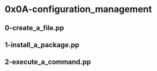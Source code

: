 # 0x0A-configuration_management
## 0-create_a_file.pp
## 1-install_a_package.pp
## 2-execute_a_command.pp
